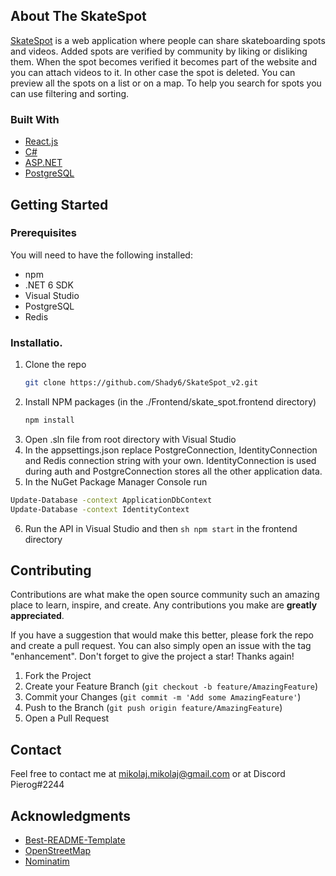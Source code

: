 ## About The SkateSpot
[SkateSpot](https://shady6.github.io/SkateSpot_v2/#/) is a web application where people can share skateboarding spots and videos. Added spots are verified by community by liking or disliking them. When the spot becomes verified it becomes part of the website and you can attach videos to it. In other case the spot is deleted. You can preview all the spots on a list or on a map. To help you search for spots you can use filtering and sorting.

### Built With
* [React.js](https://reactjs.org/)
* [C#](https://docs.microsoft.com/en-us/dotnet/csharp/)
* [ASP.NET](https://docs.microsoft.com/en-us/aspnet/core/?view=aspnetcore-6.0)
* [PostgreSQL](https://www.postgresql.org/)

## Getting Started
### Prerequisites
You will need to have the following installed:
- npm
- .NET 6 SDK
- Visual Studio
- PostgreSQL
- Redis

### Installatio.
1. Clone the repo
   ```sh
   git clone https://github.com/Shady6/SkateSpot_v2.git
   ```
2. Install NPM packages (in the ./Frontend/skate_spot.frontend directory)
   ```sh   
   npm install
   ```
3. Open .sln file from root directory with Visual Studio
4. In the appsettings.json replace PostgreConnection, IdentityConnection and Redis connection string with your own. IdentityConnection is used during auth and PostgreConnection stores all the other application data. 
5. In the NuGet Package Manager Console run
  ```sh
  Update-Database -context ApplicationDbContext
  Update-Database -context IdentityContext
  ```
6. Run the API in Visual Studio and then ```sh npm start``` in the frontend directory

## Contributing
Contributions are what make the open source community such an amazing place to learn, inspire, and create. Any contributions you make are **greatly appreciated**.

If you have a suggestion that would make this better, please fork the repo and create a pull request. You can also simply open an issue with the tag "enhancement".
Don't forget to give the project a star! Thanks again!

1. Fork the Project
2. Create your Feature Branch (`git checkout -b feature/AmazingFeature`)
3. Commit your Changes (`git commit -m 'Add some AmazingFeature'`)
4. Push to the Branch (`git push origin feature/AmazingFeature`)
5. Open a Pull Request

## Contact
Feel free to contact me at mikolaj.mikolaj@gmail.com or at Discord Pierog#2244

## Acknowledgments
* [Best-README-Template](https://github.com/othneildrew/Best-README-Template#top)
* [OpenStreetMap](https://www.openstreetmap.org/#map=7/52.022/19.138)
* [Nominatim](https://nominatim.org/)

